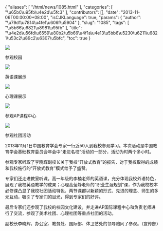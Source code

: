 {
    "aliases": [
        "/html/news/1085.html"
    ],
    "categories": [
        "\u65b0\u95fb\u4e2d\u5fc3"
    ],
    "contributors": [],
    "date": "2013-11-06T00:00:00+08:00",
    "isCJKLanguage": true,
    "params": {
        "author": "\u79d1\u7814\u4fe1\u606f\u5904"
    },
    "slug": "1085",
    "tags": [
        "\u5b66\u6821\u8981\u95fb"
    ],
    "title": "\u4e2d\u56fd\u6559\u80b2\u5b66\u4f1a\u4e13\u5bb6\u5230\u6211\u6821\u53c2\u89c2\u6307\u5bfc",
    "toc": true
}

![](https://cdn.tfls.online/mirror/full/599ecbce6b3d6d8161bb1e46128c375a30d89827.jpg)




参观校园




![](https://cdn.tfls.online/mirror/full/1f0185173739fc5301bb336ae66eaafb20ece026.jpg)




英语课展示




![](https://cdn.tfls.online/mirror/full/36c7b8541c4e2d849afa1fdd7a977fd32a4787e2.jpg)




心理课展示




![](https://cdn.tfls.online/mirror/full/8d85ca9bc826dfdb34c4ac011b063c333244506e.jpg)




参观AP课程中心




![](https://cdn.tfls.online/mirror/full/22bb82fedf8a675fdc89f30b17e10f7ded3549a7.jpg)




参观社团活动




  





2013年11月1日中国教育学会专家一行近50人到我校参观学习。本次活动是中国教育学会基础教育委员会年会中“走进名校”活动的一部分，活动为时两个多小时。




参观专家听取了李晓辉副校长关于我校“开放式教育”的报告，对于我校取得的成绩和我校施行的“开放式教育”模式给予了盛赞。




专家们还走进教室听课。高一年级的李楠老师的英语课，充分体现我校外语特色，展现了我校英语教学的成果；心理高莹静老师的“职业生涯规划”课，作为我校校本必修课凸显了我校社团活动特色，两节课都以新颖的形式、先进的理念、师生的多元互动，吸引了专家们的目光，得到专家们的好评。




最后专家们还参观了我校的校园文化建设，并走进AP国际课程中心和负责老师进行了交流，参观了美术社团、心理社团等重点社团的活动。




副校长李晓辉，办公室、教务处、国际部、体卫艺处的领导陪同了参观。（宣传部）


